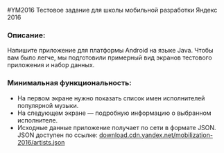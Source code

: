 #YM2016
Тестовое задание для школы мобильной разработки Яндекс 2016

### Описание:

Напишите приложение для платформы Android на языке Java. Чтобы вам было легче, мы подготовили примерный вид экранов тестового приложения и набор данных.

### Минимальная функциональность:

 - На первом экране нужно показать список имен исполнителей популярной музыки.
 - На следующем экране — подробную информацию о выбранном исполнителе.
 - Исходные данные приложение получает по сети в формате JSON. JSON доступен по ссылке: [download.cdn.yandex.net/mobilization-2016/artists.json](download.cdn.yandex.net/mobilization-2016/artists.json)
